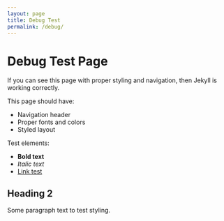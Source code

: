 ```yaml
---
layout: page
title: Debug Test
permalink: /debug/
---
```


# Debug Test Page

If you can see this page with proper styling and navigation, then Jekyll is working correctly.

This page should have:
- Navigation header
- Proper fonts and colors
- Styled layout

Test elements:
- **Bold text**
- *Italic text*
- [Link test](#)

## Heading 2

Some paragraph text to test styling.